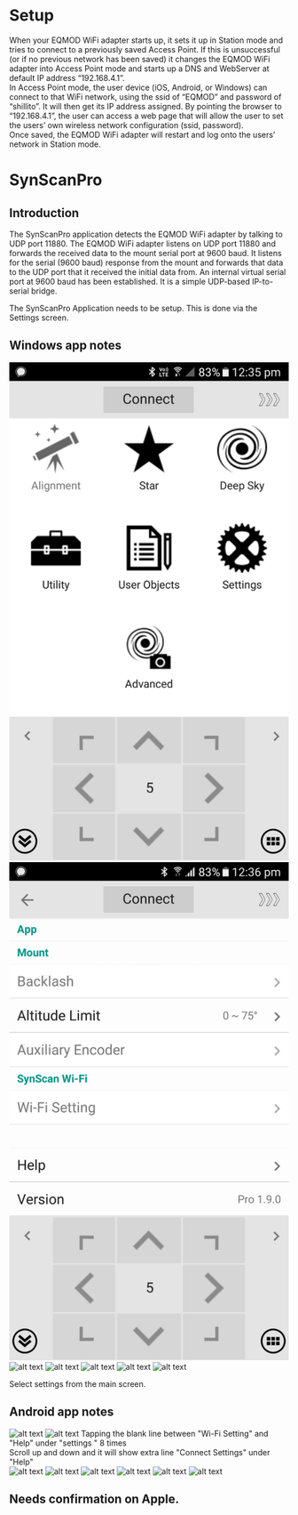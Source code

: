# Setup

When your EQMOD WiFi adapter starts up, it sets it up in Station mode and tries to connect to a previously saved Access Point. If this is unsuccessful (or if no previous network has been saved) it changes the EQMOD WiFi adapter into Access Point mode and starts up a DNS and WebServer at default IP address “192.168.4.1”.  
In Access Point mode, the user device (iOS, Android, or Windows) can connect to that WiFi network, using the ssid of “EQMOD” and password of “shillito”. It will then get its IP address assigned. By pointing the browser to “192.168.4.1”, the user can access a web page that will allow the user to set the users’ own wireless network configuration (ssid, password).  
Once saved, the EQMOD WiFi adapter will restart and log onto the users’ network in Station mode.  

# SynScanPro

## Introduction 

The SynScanPro application detects the EQMOD WiFi adapter by talking to UDP port 11880. The EQMOD WiFi adapter listens on UDP port 11880 and forwards the received data to the mount serial port at 9600 baud. It listens for the serial (9600 baud) response from the mount and forwards that data to the UDP port that it received the initial data from. An internal virtual serial port at 9600 baud has been established. It is a simple UDP-based IP-to-serial bridge.

The SynScanPro Application needs to be setup. This is done via the Settings screen.
## Windows app notes

![StartUp](https://github.com/ozarchie/EQMOD-WiFi/blob/master/Documentation/images/EQMODWiFiAndroid-1.png)
![Connect Settings](https://github.com/ozarchie/EQMOD-WiFi/blob/master/Documentation/images/EQMODWiFiAndroid-2.png "Connect Settings")
![alt text](github.com/ozarchie/EQMOD-WiFi/tree/master/Documentation/images/EQMODWiFiWin-3.png "UDP Screen")
![alt text](github.com/ozarchie/EQMOD-WiFi/tree/master/Documentation/images/EQMODWiFiWin-4.png "Connect")
![alt text](github.com/ozarchie/EQMOD-WiFi/tree/master/Documentation/images/EQMODWiFiWin-5.png "Connecting")
![alt text](github.com/ozarchie/EQMOD-WiFi/tree/images/master/Documentation/EQMODWiFiWin-6.png "Connected")
![alt text](github.com/ozarchie/EQMOD-WiFi/tree/images/master/Documentation/EQMODWiFiWin-7.png "Error Screen")

Select settings from the main screen.

## Android app notes
![alt text](github.com/ozarchie/EQMOD-WiFi/tree/master/Documentation/images/EQMODWiFiAndroid-1.png "StartUp")
![alt text](github.com/ozarchie/EQMOD-WiFi/tree/master/Documentation/images/EQMODWiFiAndroid-2.png "Settings")
Tapping the blank line between "Wi-Fi Setting" and "Help" under "settings " 8 times  
Scroll up and down and it will show extra line "Connect Settings" under "Help"  
![alt text](github.com/ozarchie/EQMOD-WiFi/tree/master/Documentation/images/EQMODWiFiAndroid-3.png "Reveal Settings")
![alt text](github.com/ozarchie/EQMOD-WiFi/tree/master/Documentation/images/EQMODWiFiAndroid-4.png "UDP Screen")
![alt text](github.com/ozarchie/EQMOD-WiFi/tree/master/Documentation/images/EQMODWiFiAndroid-5.png "Connect")
![alt text](github.com/ozarchie/EQMOD-WiFi/tree/master/Documentation/images/EQMODWiFiAndroid-6.png "Connecting")
![alt text](github.com/ozarchie/EQMOD-WiFi/master/Documentation/tree/images/EQMODWiFiAndroid-7.png "Connected Warning")
![alt text](github.com/ozarchie/EQMOD-WiFi/master/Documentation/tree/images/EQMODWiFiAndroid-8.png "Connected")



## Needs confirmation on Apple.
